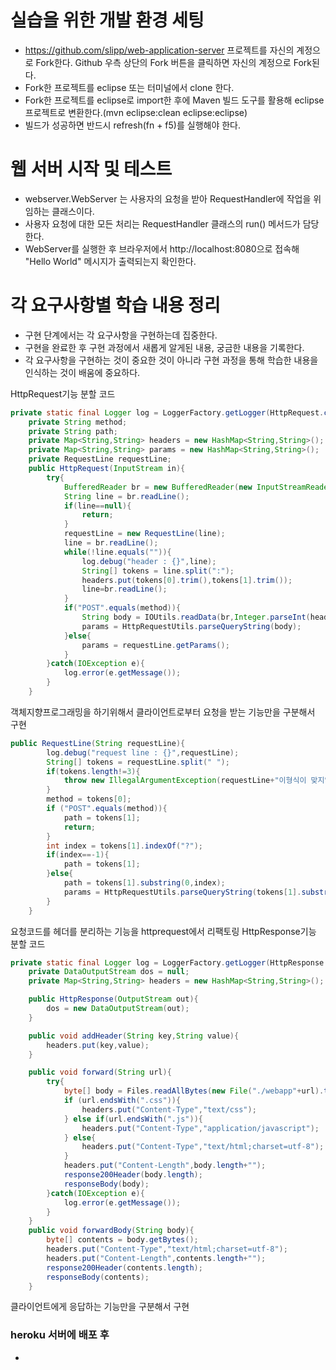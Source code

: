 # 실습을 위한 개발 환경 세팅
* https://github.com/slipp/web-application-server 프로젝트를 자신의 계정으로 Fork한다. Github 우측 상단의 Fork 버튼을 클릭하면 자신의 계정으로 Fork된다.
* Fork한 프로젝트를 eclipse 또는 터미널에서 clone 한다.
* Fork한 프로젝트를 eclipse로 import한 후에 Maven 빌드 도구를 활용해 eclipse 프로젝트로 변환한다.(mvn eclipse:clean eclipse:eclipse)
* 빌드가 성공하면 반드시 refresh(fn + f5)를 실행해야 한다.

# 웹 서버 시작 및 테스트
* webserver.WebServer 는 사용자의 요청을 받아 RequestHandler에 작업을 위임하는 클래스이다.
* 사용자 요청에 대한 모든 처리는 RequestHandler 클래스의 run() 메서드가 담당한다.
* WebServer를 실행한 후 브라우저에서 http://localhost:8080으로 접속해 "Hello World" 메시지가 출력되는지 확인한다.

# 각 요구사항별 학습 내용 정리
* 구현 단계에서는 각 요구사항을 구현하는데 집중한다. 
* 구현을 완료한 후 구현 과정에서 새롭게 알게된 내용, 궁금한 내용을 기록한다.
* 각 요구사항을 구현하는 것이 중요한 것이 아니라 구현 과정을 통해 학습한 내용을 인식하는 것이 배움에 중요하다. 

HttpRequest기능 분할 코드
```java
private static final Logger log = LoggerFactory.getLogger(HttpRequest.class);
    private String method;
    private String path;
    private Map<String,String> headers = new HashMap<String,String>();
    private Map<String,String> params = new HashMap<String,String>();
    private RequestLine requestLine;
    public HttpRequest(InputStream in){
        try{
            BufferedReader br = new BufferedReader(new InputStreamReader(in,"UTF-8"));
            String line = br.readLine();
            if(line==null){
                return;
            }
            requestLine = new RequestLine(line);
            line = br.readLine();
            while(!line.equals("")){
                log.debug("header : {}",line);
                String[] tokens = line.split(":");
                headers.put(tokens[0].trim(),tokens[1].trim());
                line=br.readLine();
            }
            if("POST".equals(method)){
                String body = IOUtils.readData(br,Integer.parseInt(headers.get("Content-Length")));
                params = HttpRequestUtils.parseQueryString(body);
            }else{
                params = requestLine.getParams();
            }
        }catch(IOException e){
            log.error(e.getMessage());
        }
    }
```
객체지향프로그래밍을 하기위해서 클라이언트로부터 요청을 받는 기능만을 구분해서 구현
```java
public RequestLine(String requestLine){
        log.debug("request line : {}",requestLine);
        String[] tokens = requestLine.split(" ");
        if(tokens.length!=3){
            throw new IllegalArgumentException(requestLine+"이형식이 맞지않습니다");
        }
        method = tokens[0];
        if ("POST".equals(method)){
            path = tokens[1];
            return;
        }
        int index = tokens[1].indexOf("?");
        if(index==-1){
            path = tokens[1];
        }else{
            path = tokens[1].substring(0,index);
            params = HttpRequestUtils.parseQueryString(tokens[1].substring(index+1));
        }
    }
```
요청코드를 헤더를 분리하는 기능을 httprequest에서 리팩토링
HttpResponse기능 분할 코드
```java
private static final Logger log = LoggerFactory.getLogger(HttpResponse.class);
    private DataOutputStream dos = null;
    private Map<String,String> headers = new HashMap<String,String>();

    public HttpResponse(OutputStream out){
        dos = new DataOutputStream(out);
    }

    public void addHeader(String key,String value){
        headers.put(key,value);
    }

    public void forward(String url){
        try{
            byte[] body = Files.readAllBytes(new File("./webapp"+url).toPath());
            if (url.endsWith(".css")){
                headers.put("Content-Type","text/css");
            } else if(url.endsWith(".js")){
                headers.put("Content-Type","application/javascript");
            } else{
                headers.put("Content-Type","text/html;charset=utf-8");
            }
            headers.put("Content-Length",body.length+"");
            response200Header(body.length);
            responseBody(body);
        }catch(IOException e){
            log.error(e.getMessage());
        }
    }
    public void forwardBody(String body){
        byte[] contents = body.getBytes();
        headers.put("Content-Type","text/html;charset=utf-8");
        headers.put("Content-Length",contents.length+"");
        response200Header(contents.length);
        responseBody(contents);
    }
```
클라이언트에게 응답하는 기능만을 구분해서 구현


### heroku 서버에 배포 후
* 

